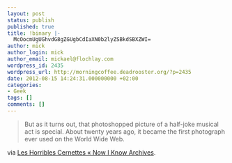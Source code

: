 ```yaml
---
layout: post
status: publish
published: true
title: !binary |-
  McOocmUgUGhvdG8gZGUgbCdIaXN0b2lyZSBkdSBXZWI=
author: mick
author_login: mick
author_email: mickael@flochlay.com
wordpress_id: 2435
wordpress_url: http://morningcoffee.deadrooster.org/?p=2435
date: 2012-08-15 14:24:31.000000000 +02:00
categories:
- Geek
tags: []
comments: []
---
```

<blockquote>But as it turns out, that photoshopped picture of a half-joke musical act is special. About twenty years ago, it became the first photograph ever used on the World Wide Web.</blockquote>
via <a href="http://nowiknow.com/les-horribles-cernettes/">Les Horribles Cernettes « Now I Know Archives</a>.
